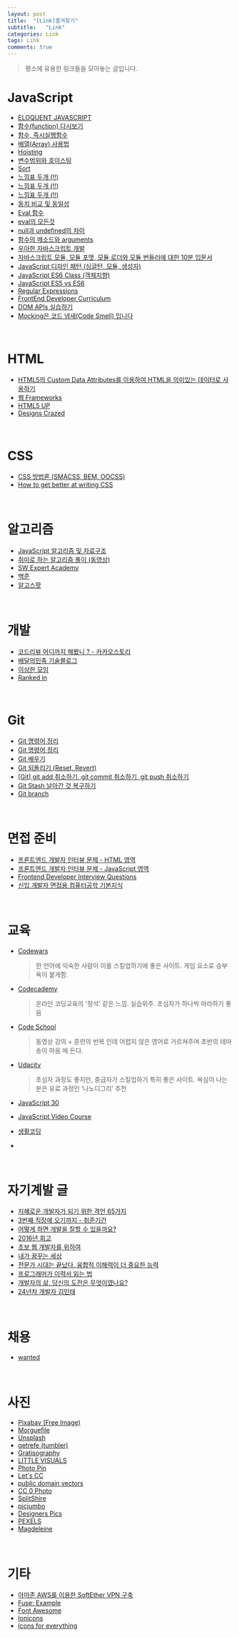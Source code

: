 ```yaml
---
layout: post
title:  "[Link]즐겨찾기"
subtitle:   "Link"
categories: Link
tags: Link
comments: true
---
```


> 평소에 유용한 링크들을 모아놓는 글입니다.

# JavaScript

- [ELOQUENT JAVASCRIPT](https://eloquentjavascript.net/)
- [함수(function) 다시보기](http://www.nextree.co.kr/p4150/)
- [함수, 즉시실행함수](http://beomy.tistory.com/9)
- [배열(Array) 사용법](http://offbyone.tistory.com/133)
- [Hoisting](https://www.w3schools.com/js/js_hoisting.asp)
- [변수범위와 호이스팅](http://chanlee.github.io/2013/12/10/javascript-variable-scope-and-hoisting/)
- [Sort](http://dudmy.net/javascript/2015/11/16/javascript-sort/)
- [느낌표 두개 (!!)](http://hermeslog.tistory.com/279)
- [느낌표 두개 (!!)](http://nopanic.tistory.com/5)
- [느낌표 두개 (!!)](http://harrislim.tistory.com/39)
- [동치 비교 및 동일성](https://developer.mozilla.org/ko/docs/Web/JavaScript/Equality_comparisons_and_sameness)
- [Eval 함수](http://programmingsummaries.tistory.com/179)
- [eval의 모든것](http://ohgyun.com/395)
- [null과 undefined의 차이](http://enarastudent.tistory.com/entry/null%EA%B3%BC-undefined%EC%9D%98-%EC%B0%A8%EC%9D%B4)
- [함수의 메소드와 arguments](https://www.zerocho.com/category/JavaScript/post/57433645a48729787807c3fd)
- [우아한 자바스크립트 개발](https://speakerdeck.com/nigayo/uahan-jabaseukeuribteu-gaebal)
- [자바스크립트 모듈, 모듈 포맷, 모듈 로더와 모듈 번들러에 대한 10분 입문서](https://github.com/codepink/codepink.github.com/wiki/%EC%9E%90%EB%B0%94%EC%8A%A4%ED%81%AC%EB%A6%BD%ED%8A%B8-%EB%AA%A8%EB%93%88,-%EB%AA%A8%EB%93%88-%ED%8F%AC%EB%A7%B7,-%EB%AA%A8%EB%93%88-%EB%A1%9C%EB%8D%94%EC%99%80-%EB%AA%A8%EB%93%88-%EB%B2%88%EB%93%A4%EB%9F%AC%EC%97%90-%EB%8C%80%ED%95%9C-10%EB%B6%84-%EC%9E%85%EB%AC%B8%EC%84%9C)
- [JavaScript 디자인 패턴 (싱글턴, 모듈, 생성자)](https://www.zerocho.com/category/JavaScript/post/57541bef7dfff917002c4e86)
- [JavaScript ES6 Class (객체지향)](https://github.com/FEDevelopers/tech.description/wiki/%5BES6%5D%EA%B0%9D%EC%B2%B4%EC%A7%80%ED%96%A5-Javascript---Class)
- [JavaScript ES5 vs ES6](https://codeburst.io/es5-vs-es6-with-example-code-9901fa0136fc)
- [Regular Expressions](https://javascript.info/regular-expressions)
- [FrontEnd Developer Curriculum](https://github.com/nigayo/2018-front-end-curriculum)
- [DOM APIs 실습하기](https://vimeo.com/265702844/4f63742274)
- [Mocking은 코드 냄새(Code Smell) 입니다](https://midojeong.github.io/2018/04/19/mocking-is-a-code-smell/#%ED%85%8C%EC%8A%A4%ED%8A%B8-%EC%BB%A4%EB%B2%84%EB%A6%AC%EC%A7%802%EB%9E%80-%EB%AC%B4%EC%97%87%EC%9E%85%EB%8B%88%EA%B9%8C)

<br/>

# HTML

- [HTML5의 Custom Data Attributes를 이용하여 HTML을 의미있는 데이터로 사용하기](http://blog.saltfactory.net/using-html5-custom-data-attributes/)
- [웹 Frameworks](http://webframeworks.kr/tutorials/)
- [HTML5 UP](https://html5up.net/)
- [Designs Crazed](https://dcrazed.net/free-responsive-html5-css3-templates/)

<br/>

# CSS

- [CSS 방법론 (SMACSS, BEM, OOCSS)](http://wit.nts-corp.com/2015/04/16/3538)
- [How to get better at writing CSS](https://medium.freecodecamp.org/how-to-get-better-at-writing-css-a1732c32a72f)

<br/>

# 알고리즘

- [JavaScript 알고리즘 및 자료구조](https://github.com/trekhleb/javascript-algorithms/blob/master/README.ko-KR.md)
- [취미로 하는 알고리즘 풀이 (동영상)](https://www.youtube.com/watch?v=1TVYmKPlNdc&feature=youtu.be)
- [SW Expert Academy](https://swexpertacademy.com/main/main.do)
- [백준](https://www.acmicpc.net/)
- [알고스팟](https://algospot.com)

<br/>

# 개발

- [코드리뷰 어디까지 해봤니 ? - 카카오스토리](http://tech.kakao.com/2016/02/04/code-review/)
- [배달의민족 기술블로그](http://woowabros.github.io/)
- [이상한 모임](https://blog.weirdx.io/)
- [Ranked in](http://rankedin.kr/)

<br/>

# Git

- [Git 명령어 정리](https://medium.com/@joongwon/git-git-%EB%AA%85%EB%A0%B9%EC%96%B4-%EC%A0%95%EB%A6%AC-c25b421ecdbd)
- [Git 명령어 정리](https://blog.outsider.ne.kr/572)
- [Git 배우기](https://learngitbranching.js.org/)
- [Git 되돌리기 (Reset, Revert)](http://www.devpools.kr/2017/02/05/%EC%B4%88%EB%B3%B4%EC%9A%A9-git-%EB%90%98%EB%8F%8C%EB%A6%AC%EA%B8%B0-reset-revert/)
- [[Git] git add 취소하기, git commit 취소하기, git push 취소하기](https://gmlwjd9405.github.io/2018/05/25/git-add-cancle.html)
- [Git Stash 날아간 것 복구하기](https://hashcode.co.kr/questions/4650/git%EC%97%90%EC%84%9C-stash-%EC%8B%A4%EC%88%98%EB%A1%9C-%EC%A7%80%EC%9B%A0%EC%9D%84-%EB%95%8C-%EB%B3%B5%EA%B5%AC%ED%95%98%EB%8A%94-%EB%B0%A9%EB%B2%95)
- [Git branch](https://trustyoo86.github.io/git/2017/11/28/git-remote-branch-create.html)

<br/>

# 면접 준비

- [프론트엔드 개발자 인터뷰 문제 - HTML 영역](http://insanehong.kr/post/front-end-developer-interview-html/)
- [프론트엔드 개발자 인터뷰 문제 - JavaScript 영역](http://insanehong.kr/post/front-end-developer-interview-javascript/)
- [Frontend Developer Interview Questions](https://github.com/antaehyeon/Front-end-Developer-Interview-Questions/blob/master/Korean/README_KR.md)
- [신입 개발자 면접용 컴퓨터공학 기본지식](http://softwarepatrasche.blogspot.com/2016/04/blog-post.html)

<br/>

# 교육

- [Codewars](https://www.codewars.com/)

  > 한 언어에 익숙한 사람이 이를 스킬업하기에 좋은 사이트. 게임 요소로 승부욕이 붙게함.

- [Codecademy](https://www.codecademy.com/)

  > 온라인 코딩교육의 '정석' 같은 느낌. 실습위주. 초심자가 하나씩 따라하기 좋음

- [Code School](https://www.pluralsight.com/codeschool)

  > 동영상 강의 + 훈련의 반복 인데 어렵지 않은 영어로 가르쳐주며 초반의 테마송이 마음 에 든다.

- [Udacity](https://www.udacity.com/)

  > 초심자 과정도 좋지만, 중급자가 스킬업하기 특히 좋은 사이트. 욕심이 나는 분은 유료 과정인 ‘나노디그리’ 추천

- [JavaScript 30](https://javascript30.com/)

- [JavaScript Video Course](https://github.com/wesbos/Wes-Bos-Captions/)

- [생활코딩](https://www.opentutorials.org/course/1)

- 

<br/>

# 자기계발 글

- [지혜로운 개발자가 되기 위한 격언 65가지](http://www.itworld.co.kr/news/92821)
- [3번째 직장에 오기까지 - 취준기간](http://jojoldu.tistory.com/278)
- [어떻게 하면 개발을 잘할 수 있을까요?](https://www.popit.kr/%EC%96%B4%EB%96%BB%EA%B2%8C-%ED%95%98%EB%A9%B4-%EA%B0%9C%EB%B0%9C%EC%9D%84-%EC%9E%98%ED%95%A0-%EC%88%98-%EC%9E%88%EC%9D%84%EA%B9%8C%EC%9A%94/)
- [2016년 회고](https://brunch.co.kr/@jojoldu/2)
- [초보 웹 개발자를 위하여](https://wayhome25.github.io/etc/2017/02/21/for-junior-web-developer/)
- [내가 꿈꾸는 세상](https://www.slipp.net/wiki/pages/viewpage.action?pageId=21004468)
- [전문가 시대는 끝났다. 융합적 이해력이 더 중요한 능력](https://news.joins.com/article/22513367)
- [프로그래머가 이력서 읽는 법](http://blog.creation.net/346)
- [개발자의 삶, 당신의 도전은 무엇이였나요?](https://m.facebook.com/photo.php?fbid=2113764035530857&id=1916460261927903&set=pcb.2113631985544062&source=48)
- [24년차 개발자 김민태](https://www.facebook.com/tyzapzi/videos/481371182337888/)

<br/>

# 채용

- [wanted](https://www.wanted.co.kr/)

<br/>

# 사진

- [Pixabay (Free Image)](https://pixabay.com/)
- [Morguefile](https://morguefile.com/quest/1)
- [Unsplash](https://unsplash.com/)
- [getrefe (tumbler)](http://getrefe.tumblr.com/)
- [Gratisography](https://gratisography.com/)
- [LITTLE VISUALS](http://littlevisuals.co/)
- [Photo Pin](http://photopin.com/)
- [Let's CC](http://letscc.net/)
- [public domain vectors](https://publicdomainvectors.org/ko/)
- [CC 0 Photo](http://cc0photo.com/)
- [SplitShire](https://www.splitshire.com/)
- [picjumbo](https://picjumbo.com/)
- [Designers Pics](http://www.designerspics.com/)
- [PEXELS](https://www.pexels.com/)
- [Magdeleine](https://magdeleine.co/license/cc0/)

<br/>

# 기타

- [아마존 AWS를 이용한 SoftEther VPN 구축](https://gigglehd.com/gg/soft/3063945)
- [Fuse: Example](https://fuse-open.github.io/examples/)
- [Font Awesome](https://fontawesome.com/)
- [Ionicons](https://ionicons.com/)
- [Icons for everything](https://thenounproject.com/)

<br/>

